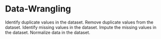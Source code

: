 # Data-Wrangling
Identify duplicate values in the dataset.  Remove duplicate values from the dataset.  Identify missing values in the dataset.  Impute the missing values in the dataset.  Normalize data in the dataset.
